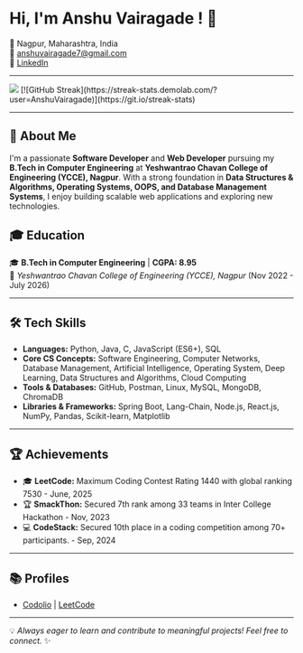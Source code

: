  
 # Hi, I'm Anshu Vairagade ! 👋
📍 Nagpur, Maharashtra, India  
📧 anshuvairagade7@gmail.com  
🔗 [LinkedIn](https://www.linkedin.com/in/anshuvairagade) 


---
<img src="https://github-readme-stats.vercel.app/api?username=AnshuVairagade" />
[![GitHub Streak](https://streak-stats.demolab.com/?user=AnshuVairagade)](https://git.io/streak-stats)

---

## 🚀 About Me
I'm a passionate **Software Developer** and **Web Developer** pursuing my **B.Tech in Computer Engineering** at **Yeshwantrao Chavan College of Engineering (YCCE), Nagpur**. With a strong foundation in **Data Structures & Algorithms, Operating Systems, OOPS, and Database Management Systems**, I enjoy building scalable web applications and exploring new technologies.

## 🎓 Education
🎓 **B.Tech in Computer Engineering** | **CGPA: 8.95**  
📍 *Yeshwantrao Chavan College of Engineering (YCCE), Nagpur* (Nov 2022 - July 2026)  
   
---

## 🛠️ Tech Skills
- **Languages:** Python, Java, C, JavaScript (ES6+), SQL
- **Core CS Concepts:** Software Engineering, Computer Networks, Database Management, Artificial Intelligence, Operating System, Deep Learning, Data Structures and Algorithms, Cloud Computing
- **Tools & Databases:**  GitHub, Postman, Linux, MySQL, MongoDB, ChromaDB
- **Libraries & Frameworks:**  Spring Boot, Lang-Chain, Node.js, React.js, NumPy, Pandas, Scikit-learn, Matplotlib

---

## 🏆 Achievements
- 🎓 **LeetCode:**  Maximum Coding Contest Rating 1440 with global ranking 7530 - June, 2025
- 🏆 **SmackThon:** Secured 7th rank among 33 teams in Inter College Hackathon - Nov, 2023
- 💻 **CodeStack:** Secured 10th place in a coding competition among 70+ participants. - Sep, 2024

---

## 📚 Profiles
- [Codolio](https://codolio.com/profile/Anshu%20Vairagade) | [LeetCode](https://leetcode.com/u/anshu_vairagade/)

---

💡 *Always eager to learn and contribute to meaningful projects! Feel free to connect.* ✨
